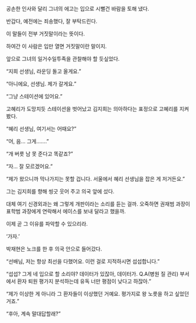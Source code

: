공손한 인사와 달리 그녀의 에고는 입으로 시뻘건 바람을 토해 냈다.

반갑다, 예전에는 죄송했다, 잘 부탁드린다.

이 말들이 전부 거짓말이라는 뜻이다.

하여간 이 사람은 입만 열면 거짓말이란 말이지.

앞으로 그녀의 일거수일투족을 관찰해야 할 듯싶었다.

“지희 선생님, 라운딩 돌고 올게요.”

“아니에요, 선생님. 제가 갈게요.”

“그냥 스테이션에 있어요.”

고혜리가 도망치듯 스테이션을 벗어났고 김지희는 의아하다는 표정으로 고혜리를 지켜봤다.

“혜리 선생님, 여기서는 어때요?”

“어, 음… 그게…….”

“개 버릇 남 못 준다고 똑같죠?”

“자… 잘 모르겠어요.”

“제가 왔으니까 막나가지는 못할 겁니다. 서울에서 혜리 선생님을 잡은 게 저거든요.”

그는 김지희를 향해 씽긋 웃어 주고 의국 앞에 섰다.

대체 여기 신경외과는 왜 그렇게 개판이라는 소리를 듣는 걸까. 오죽하면 권재범 과장이 표학범 과장에게 연락해서 에이스를 보내 달라고 했을까.

이제 곧 그 이유를 파악할 수 있으리라.

‘가자.’

박재현은 노크를 한 후 의국 안으로 들어갔다.

“선배님, 저는 항상 최선을 다했어요. 이런 걸로 지적하시면 섭섭합니다.”

“섭섭? 그게 네 입으로 할 소리야? 데이터가 있잖아, 데이터가. Q.A(병원 질 관리) 부서에서 환자 퇴원 평가지 분석하는데 유독 너만 평점이 낮다고 하잖아.”

“제가 이상한 게 아니라 그 환자들이 이상했던 거예요. 평가지로 왕 노릇을 하고 싶었던 거죠.”

“후아, 계속 말대답할래?”